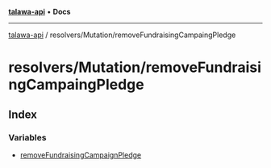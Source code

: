 [**talawa-api**](../../../README.md) • **Docs**

***

[talawa-api](../../../modules.md) / resolvers/Mutation/removeFundraisingCampaingPledge

# resolvers/Mutation/removeFundraisingCampaingPledge

## Index

### Variables

- [removeFundraisingCampaignPledge](variables/removeFundraisingCampaignPledge.md)
